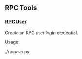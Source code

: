 RPC Tools
---------------------

### [RPCUser](/share/rpcuser) ###

Create an RPC user login credential.

Usage:

./rpcuser.py <username>

